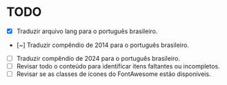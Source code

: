 # TODO

- [x] Traduzir arquivo lang para o português brasileiro.
- [~] Traduzir compêndio de 2014 para o português brasileiro.
- [ ] Traduzir compêndio de 2024 para o português brasileiro.
- [ ] Revisar todo o conteúdo para identificar itens faltantes ou incompletos.
- [ ] Revisar se as classes de ícones do FontAwesome estão disponíveis.
